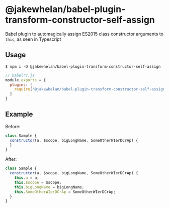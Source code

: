 # @jakewhelan/babel-plugin-transform-constructor-self-assign

Babel plugin to automagically assign ES2015 class constructor arguments to `this`, as seen in Typescript

## Usage

```
$ npm i -D @jakewhelan/babel-plugin-transform-constructor-self-assign
```
```js
// babelrc.js
module.exports = {
  plugins: [
    require('@jakewhelan/babel-plugin-transform-constructor-self-assign')
  ]
}
```

## Example

Before:
```js
class Sample {
  constructor(a, $scope, bigLongName, SomeOtherWIerDCrAp) {
  }
}
```

After:
```js
class Sample {
  constructor(a, $scope, bigLongName, SomeOtherWIerDCrAp) {
    this.a = a;
    this.$scope = $scope;
    this.bigLongName = bigLongName;
    this.SomeOtherWIerDCrAp = SomeOtherWIerDCrAp;
  }
}
```
